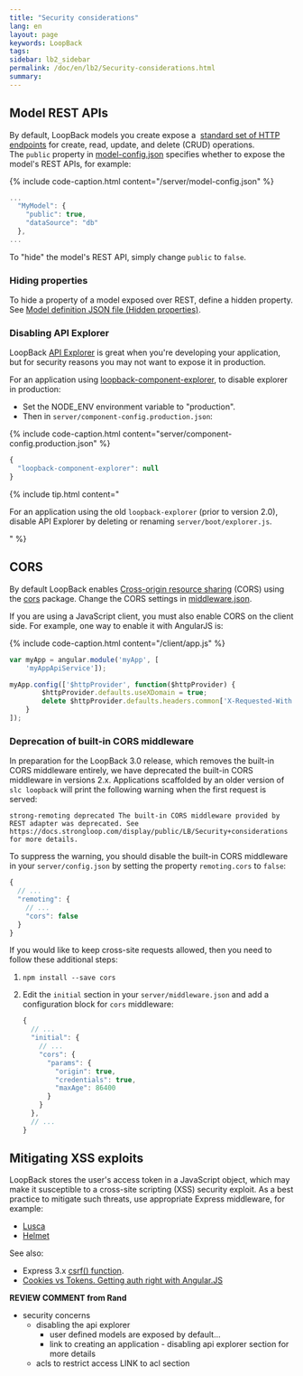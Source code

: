 ```yaml
---
title: "Security considerations"
lang: en
layout: page
keywords: LoopBack
tags:
sidebar: lb2_sidebar
permalink: /doc/en/lb2/Security-considerations.html
summary:
---
```


## Model REST APIs

By default, LoopBack models you create expose a 
[standard set of HTTP endpoints](http://apidocs.strongloop.com/loopback/#persistedmodel) for create, read, update, and delete (CRUD) operations.
The `public` property in [model-config.json](model-config.json.html) specifies whether to expose the model's REST APIs, for example:

{% include code-caption.html content="/server/model-config.json" %}
```javascript
...
  "MyModel": {
    "public": true,
    "dataSource": "db"
  },
...
```

To "hide" the model's REST API, simply change `public` to `false`.

### Hiding properties

To hide a property of a model exposed over REST, define a hidden property.
See [Model definition JSON file (Hidden properties)](Model-definition-JSON-file.html#hidden-properties).

### Disabling API Explorer

LoopBack [API Explorer](Use-API-Explorer) is great when you're developing your application,
but for security reasons you may not want to expose it in production.

For an application using [loopback-component-explorer](https://github.com/strongloop/loopback-component-explorer), to disable explorer in production:

* Set the NODE_ENV environment variable to "production".
* Then in `server/component-config.production.json`:

{% include code-caption.html content="server/component-config.production.json" %}
```javascript
{
  "loopback-component-explorer": null
}
```

{% include tip.html content="

For an application using the old `loopback-explorer` (prior to version 2.0), disable API Explorer by deleting or renaming `server/boot/explorer.js`. 

" %}

## CORS

By default LoopBack enables [Cross-origin resource sharing](https://en.wikipedia.org/wiki/Cross-origin_resource_sharing)
(CORS) using the [cors](https://www.npmjs.com/package/cors) package. Change the CORS settings in [middleware.json](middleware.json.html).

If you are using a JavaScript client, you must also enable CORS on the client side. For example, one way to enable it with AngularJS is:

{% include code-caption.html content="/client/app.js" %}
```javascript
var myApp = angular.module('myApp', [
    'myAppApiService']);

myApp.config(['$httpProvider', function($httpProvider) {
        $httpProvider.defaults.useXDomain = true;
        delete $httpProvider.defaults.headers.common['X-Requested-With'];
    }
]);
```

### Deprecation of built-in CORS middleware

In preparation for the LoopBack 3.0 release, which removes the built-in CORS
middleware entirely, we have deprecated the built-in CORS middleware in
versions 2.x. Applications scaffolded by an older version of `slc loopback`
will print the following warning when the first request is served:

```
strong-remoting deprecated The built-in CORS middleware provided by REST adapter was deprecated. See https://docs.strongloop.com/display/public/LB/Security+considerations for more details.
```

To suppress the warning, you should disable the built-in CORS middleware in
your `server/config.json` by setting the property `remoting.cors` to `false`:

```js
{
  // ...
  "remoting": {
    // ...
    "cors": false
  }
}
```

If you would like to keep cross-site requests allowed, then you need to follow
these additional steps:

 1. `npm install --save cors`

 2. Edit the `initial` section in your `server/middleware.json` and add
  a configuration block for `cors` middleware:

    ```js
    {
      // ...
      "initial": {
        // ...
        "cors": {
          "params": {
            "origin": true,
            "credentials": true,
            "maxAge": 86400
          }
        }
      },
      // ...
    }
    ```

## Mitigating XSS exploits

LoopBack stores the user's access token in a JavaScript object, which may make it susceptible to a cross-site scripting (XSS) security exploit.
As a best practice to mitigate such threats, use appropriate Express middleware, for example:

* [Lusca](https://www.npmjs.org/package/lusca)
* [Helmet](https://www.npmjs.org/package/helmet)

See also:

* Express 3.x [csrf() function](http://expressjs.com/3x/api.html#csrf).
* [Cookies vs Tokens. Getting auth right with Angular.JS](https://sking7.github.io/articles/1365467512.html)

<div class="sl-hidden"><strong>REVIEW COMMENT from Rand</strong><br>
  <ul>
    <li>security concerns<br>
      <ul>
        <li>disabling the api explorer
          <ul>
            <li>user defined models are exposed by default...</li>
            <li>link to creating an application - disabling api explorer section for more details</li>
          </ul>
        </li>
        <li>acls to restrict access LINK to acl section</li>
      </ul>
    </li>
  </ul>
</div>

